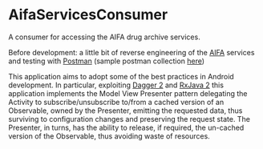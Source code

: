 # AifaServicesConsumer
A consumer for accessing the AIFA drug archive services.

Before development: a little bit of reverse engineering of the <a href="https://farmaci.agenziafarmaco.gov.it/bancadatifarmaci/">AIFA</a> services
and testing with <a href="https://www.getpostman.com/">Postman</a>
(sample postman collection <a href="https://github.com/andbard/AifaServicesConsumer/blob/master/aifa.postman_collection.json">here</a>)

This application aims to adopt some of the best practices in Android development. 
In particular, exploiting <a href="https://github.com/google/dagger">Dagger 2</a>
and <a href="https://github.com/ReactiveX/RxJava">RxJava 2</a> 
this application implements the Model View Presenter pattern delegating the Activity to subscribe/unsubscribe to/from a 
cached version of an Observable, owned by the Presenter, emitting the requested data, thus surviving to configuration changes
and preserving the request state. The Presenter, in turns, has the ability to release, if required, the un-cached version of the Observable,
thus avoiding waste of resources.
